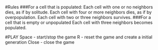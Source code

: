 #Rules
###For a cell that is populated:
    Each cell with one or no neighbors dies, as if by solitude.
    Each cell with four or more neighbors dies, as if by overpopulation.
    Each cell with two or three neighbors survives.
###For a cell that is empty or unpopulated
    Each cell with three neighbors becomes populated.

#PLAY
    Space - start/stop the game
    R     - reset the game and create a initial generation
    Close - close the game
